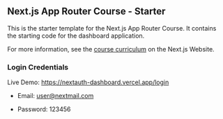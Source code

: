 ## Next.js App Router Course - Starter

This is the starter template for the Next.js App Router Course. It contains the starting code for the dashboard application.

For more information, see the [course curriculum](https://nextjs.org/learn) on the Next.js Website.

### Login Credentials

Live Demo: https://nextauth-dashboard.vercel.app/login

- Email: user@nextmail.com

- Password: 123456

